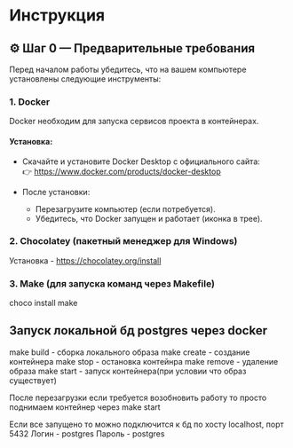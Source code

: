 # Инструкция

## ⚙️ Шаг 0 — Предварительные требования

Перед началом работы убедитесь, что на вашем компьютере установлены следующие инструменты:

### 1. Docker

Docker необходим для запуска сервисов проекта в контейнерах.

#### Установка:
- Скачайте и установите Docker Desktop с официального сайта:  
  👉 https://www.docker.com/products/docker-desktop

- После установки:
  - Перезагрузите компьютер (если потребуется).
  - Убедитесь, что Docker запущен и работает (иконка в трее).


### 2. Chocolatey (пакетный менеджер для Windows)

Установка - https://chocolatey.org/install


### 3. Make (для запуска команд через Makefile)

choco install make

## Запуск локальной бд postgres через docker

make build - сборка локального образа
make create - создание контейнера
make stop - остановка контейнра
make remove - удаление образа
make start - запуск контейнера(при условии что образ существует)

После перезагрузки если требуется возобновить работу то просто поднимаем контейнер через make start

Если все запущено то можно подключится к бд по хосту localhost, порт 5432 
Логин - postgres
Пароль - postgres